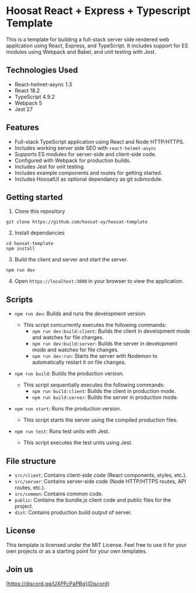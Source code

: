 # Hoosat React + Express + Typescript Template

This is a template for building a full-stack server side rendered web application using React, Express, and TypeScript. It includes support for ES modules using Webpack and Babel, and unit testing with Jest.

## Technologies Used

- React-helmet-async 1.3
- React 18.2
- TypeScript 4.9.2
- Webpack 5
- Jest 27

## Features

- Full-stack TypeScript application using React and Node HTTP/HTTPS.
- Includes working server side SEO with `react-helmet-async`
- Supports ES modules for server-side and client-side code.
- Configured with Webpack for production builds.
- Includes Jest for unit testing.
- Includes example components and routes for getting started.
- Includes HoosatUI as optional dependancy as git submodule.


## Getting started

1. Clone this repository
```
git clone https://github.com/hoosat-oy/hoosat-template
```

2. Install dependancies
```
cd hoosat-template
npm install
```

3. Build the client and server and start the server.
```
npm run dev
```

4. Open `https://localhost:3000` in your browser to view the application.

## Scripts

- `npm run dev`: Builds and runs the development version.
  - This script concurrently executes the following commands:
    - `npm run dev:build:client`: Builds the client in development mode and watches for file changes.
    - `npm run dev:build:server`: Builds the server in development mode and watches for file changes.
    - `npm run dev:run`: Starts the server with Nodemon to automatically restart it on file changes.

- `npm run build`: Builds the production version.
  - This script sequentially executes the following commands:
    - `npm run build:client`: Builds the client in production mode.
    - `npm run build:server`: Builds the server in production mode.

- `npm run start`: Runs the production version.
  - This script starts the server using the compiled production files.

- `npm run test`: Runs test units with Jest.
  - This script executes the test units using Jest.

## File structure

- `src/client`: Contains client-side code (React components, styles, etc.).
- `src/server`: Contains server-side code (Node HTTP/HTTPS routes, API routes, etc.).
- `src/common`: Contains common code.
- `public`: Contains the bundle.js client code and public files for the project.
- `dist`: Contains production build output of server.

## License
This template is licensed under the MIT License. Feel free to use it for your own projects or as a starting point for your own templates.

## Join us
[https://discord.gg/UXPFcPaPBg](Discord)